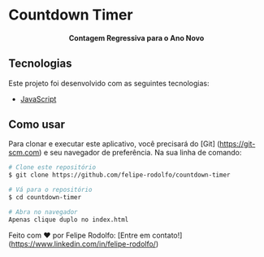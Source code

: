 <h1>
   Countdown Timer
</h1>

<h4 align="center">
  Contagem Regressiva para o Ano Novo
</h4>

## Tecnologias

Este projeto foi desenvolvido com as seguintes tecnologias:

-  [JavaScript](https://developer.mozilla.org/pt-BR/docs/Web/JavaScript)

## Como usar

Para clonar e executar este aplicativo, você precisará do [Git] (https://git-scm.com) e seu navegador de preferência. Na sua linha de comando: 

```bash
# Clone este repositório
$ git clone https://github.com/felipe-rodolfo/countdown-timer

# Vá para o repositório
$ cd countdown-timer

# Abra no navegador
Apenas clique duplo no index.html

```

Feito com ♥ por Felipe Rodolfo: [Entre em contato!] (https://www.linkedin.com/in/felipe-rodolfo/)